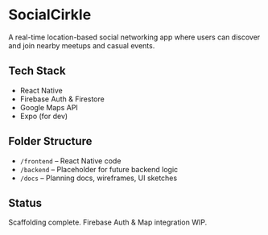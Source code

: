 # SocialCirkle

A real-time location-based social networking app where users can discover and join nearby meetups and casual events.

## Tech Stack
- React Native
- Firebase Auth & Firestore
- Google Maps API
- Expo (for dev)

## Folder Structure
- `/frontend` – React Native code
- `/backend` – Placeholder for future backend logic
- `/docs` – Planning docs, wireframes, UI sketches

## Status
Scaffolding complete. Firebase Auth & Map integration WIP.
